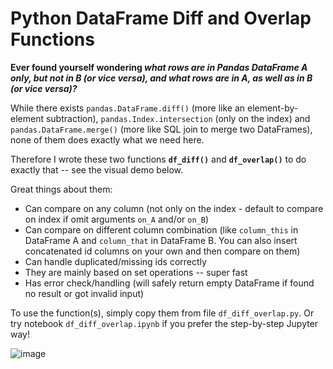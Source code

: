 # Python DataFrame Diff and Overlap Functions

**Ever found yourself wondering _what rows are in Pandas DataFrame A only, but not in B (or vice versa), and what rows are in A, as well as in B (or vice versa)?_**

While there exists `pandas.DataFrame.diff()` (more like an element-by-element subtraction), `pandas.Index.intersection` (only on the index) and `pandas.DataFrame.merge()` (more like SQL join to merge two DataFrames), none of them does exactly what we need here.

Therefore I wrote these two functions **`df_diff()`** and **`df_overlap()`** to do exactly that -- see the visual demo below.

Great things about them:

- Can compare on any column (not only on the index - default to compare on index if omit arguments `on_A` and/or `on_B`)
- Can compare on different column combination (like `column_this` in DataFrame A and `column_that` in DataFrame B. You can also insert concatenated id columns on your own and then compare on them)
- Can handle duplicated/missing ids correctly
- They are mainly based on set operations -- super fast
- Has error check/handling (will safely return empty DataFrame if found no result or got invalid input)

To use the function(s), simply copy them from file `df_diff_overlap.py`. Or try notebook `df_diff_overlap.ipynb` if you prefer the step-by-step Jupyter way!

![image](https://user-images.githubusercontent.com/42301547/153688445-ecdf72b9-e334-4368-ae9f-d3e7f7ddfc2c.png)
